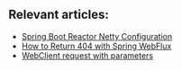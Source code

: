 ## Relevant articles:

- [Spring Boot Reactor Netty Configuration](https://www.baeldung.com/spring-boot-reactor-netty)
- [How to Return 404 with Spring WebFlux](https://www.baeldung.com/spring-webflux-404)
- [WebClient request with parameters](https://www.baeldung.com/webclient-request-with-parameters)
